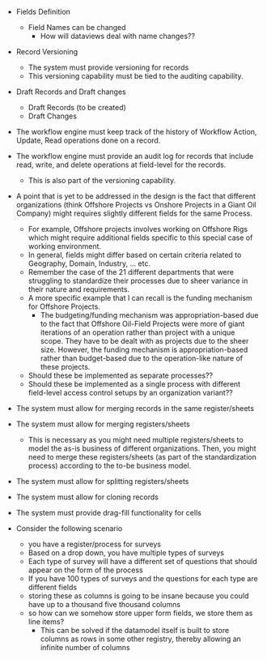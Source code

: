 - Fields Definition
	- Field Names can be changed
		- How will dataviews deal with name changes??


- Record Versioning
	- The system must provide versioning for records
	- This versioning capability must be tied to the auditing capability.

- Draft Records and Draft changes
	- Draft Records (to be created)
	- Draft Changes

- The workflow engine must keep track of the history of Workflow Action, Update, Read operations done on a record.
- The workflow engine must provide an audit log for records that include read, write, and delete operations at field-level for the records.
	- This is also part of the versioning capability.


- A point that is yet to be addressed in the design is the fact that different organizations (think Offshore Projects vs Onshore Projects in a Giant Oil Company) might requires slightly different fields for the same Process.
	- For example, Offshore projects involves working on Offshore Rigs which might require additional fields specific to this special case of working environment.
	- In general, fields might differ based on certain criteria related to Geography, Domain, Industry, ... etc.
	- Remember the case of the 21 different departments that were struggling to standardize their processes due to sheer variance in their nature and requirements.
	- A more specific example that I can recall is the funding mechanism for Offshore Projects.
		- The budgeting/funding mechanism was appropriation-based due to the fact that Offshore Oil-Field Projects were more of giant iterations of an operation rather than project with a unique scope. They have to be dealt with as projects due to the sheer size. However, the funding mechanism is appropriation-based rather than budget-based due to the operation-like nature of these projects.
	- Should these be implemented as separate processes??
	- Should these be implemented as a single process with different field-level access control setups by an organization variant??



- The system must allow for merging records in the same register/sheets
- The system must allow for merging registers/sheets
	- This is necessary as you might need multiple registers/sheets to model the as-is business of different organizations. Then, you might need to merge these registers/sheets (as part of the standardization process) according to the to-be business model.

- The system must allow for splitting registers/sheets

- The system must allow for cloning records
- The system must provide drag-fill functionality for cells




- Consider the following scenario
	- you have a register/process for surveys
	- Based on a drop down, you have multiple types of surveys
	- Each type of survey will have a different set of questions that should appear on the form of the process
	- If you have 100 types of surveys and the questions for each type are different fields
	- storing these as columns is going to be insane because you could have up to a thousand five thousand columns
	- so how can we somehow store upper form fields, we store them as line items?
		- This can be solved if the datamodel itself is built to store columns as rows in some other registry, thereby allowing an infinite number of columns
